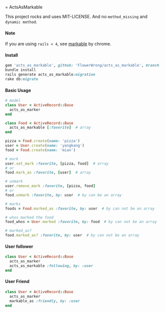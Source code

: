 = ActsAsMarkable

This project rocks and uses MIT-LICENSE. And no `method_missing` and `dynamic method`.

#### Note

If you are using `rails < 4`, see [markable](https://github.com/chrome/markable) by chrome.

#### Install

```ruby
gem 'acts_as_markable', github: 'FlowerWrong/acts_as_markable', branch: 'master'
bundle install
rails generate acts_as_markable:migration
rake db:migrate
```

#### Basic Usage

```ruby
# model
class User < ActiveRecord::Base
  acts_as_marker
end

class Food < ActiveRecord::Base
  acts_as_markable [:favorite]  # array
end

pizza = Food.create(name: 'pizza')
user = User.create(name: 'yangkang')
food = Food.create(name: 'mian')

# mark
user.set_mark :favorite, [pizza, food]  # array
# or
food.mark_as :favorite, [user]  # array

# unmark
user.remove_mark :favorite, [pizza, food]
# or
food.unmark :favorite, by: user  # by can be an array

# marks
foods = Food.marked_as :favorite, by: user  # by can not be an array

# whos marked the food
food_whos = User.marked :favorite, by: food  # by can not be an array

# marked_as?
food.marked_as? :favorite, by: user  # by can not be an array
```

#### User follower

```ruby
class User < ActiveRecord::Base
  acts_as_marker
  acts_as_markable :following, by: :user
end
```

#### User Friend

```ruby
class User < ActiveRecord::Base
  acts_as_marker
  markable_as :friendly, by: :user
end
```